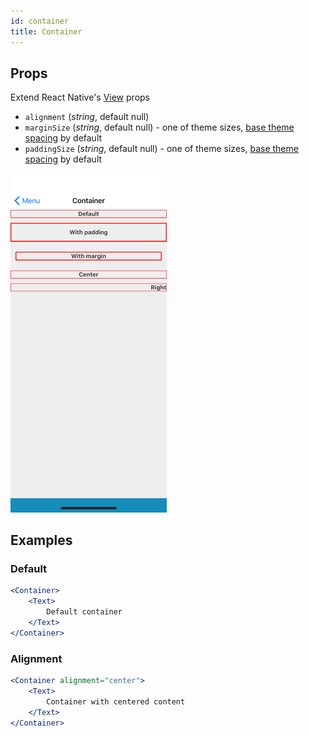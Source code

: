 ```yaml
---
id: container
title: Container
---
```

## Props
Extend React Native's [View](https://facebook.github.io/react-native/docs/view#props) props
- `alignment` (_string_, default null)
- `marginSize` (_string_, default null) - one of theme sizes, [base theme spacing](../Theme.md#spacing) by default
- `paddingSize` (_string_, default null) - one of theme sizes, [base theme spacing](../Theme.md#spacing) by default

<img src="../assets/Container/1.png" alt="Container" width="250" style="display: inline-block;">

## Examples

### Default
```jsx
<Container>
    <Text>
        Default container
    </Text>
</Container>
```

### Alignment
```jsx
<Container alignment="center">
    <Text>
        Container with centered content
    </Text>
</Container>
```
